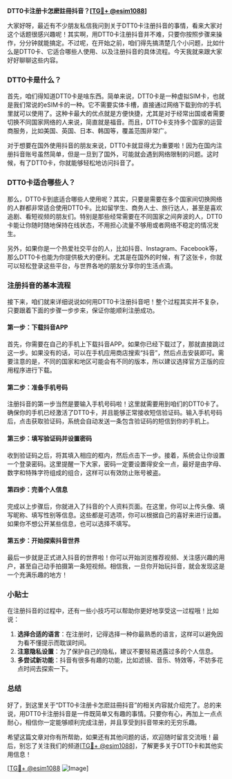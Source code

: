 **DTT0卡注册卡怎麽註冊抖音？[[TG💪+ @esim1088](https://t.me/s/esim1088)]**

大家好呀，最近有不少朋友私信我问到关于DTT0卡注册抖音的事情，看来大家对这个话题很感兴趣呢！其实啊，用DTT0卡注册抖音并不难，只要你按照步骤来操作，分分钟就能搞定。不过呢，在开始之前，咱们得先搞清楚几个小问题，比如什么是DTT0卡、它适合哪些人使用、以及注册抖音的具体流程。今天我就来跟大家好好聊聊这些内容。

### DTT0卡是什么？

首先，咱们得知道DTT0卡是啥东西。简单来说，DTT0卡是一种虚拟SIM卡，也就是我们常说的eSIM卡的一种。它不需要实体卡槽，直接通过网络下载到你的手机里就可以使用了。这种卡最大的优点就是方便快捷，尤其是对于经常出国或者需要切换不同国家网络的人来说，简直就是福音。而且，DTT0卡支持多个国家的运营商服务，比如美国、英国、日本、韩国等，覆盖范围非常广。

对于想要在国外使用抖音的朋友来说，DTT0卡就显得尤为重要啦！因为在国内注册抖音账号虽然简单，但是一旦到了国外，可能就会遇到网络限制的问题。这时候，有了DTT0卡，你就能够轻松地访问抖音了。

### DTT0卡适合哪些人？

那么，DTT0卡到底适合哪些人使用呢？其实，只要是需要在多个国家间切换网络的人群都非常适合使用DTT0卡。比如留学生、商务人士、旅行达人，甚至是喜欢追剧、看短视频的朋友们。特别是那些经常需要在不同国家之间奔波的人，DTT0卡能让你随时随地保持在线状态，不用担心流量不够用或者网络不稳定的情况发生。

另外，如果你是一个热爱社交平台的人，比如抖音、Instagram、Facebook等，那么DTT0卡也能为你提供极大的便利。尤其是在国外的时候，有了这张卡，你就可以轻松登录这些平台，与世界各地的朋友分享你的生活点滴。

### 注册抖音的基本流程

接下来，咱们就来详细说说如何用DTT0卡注册抖音吧！整个过程其实并不复杂，只要跟着下面的步骤一步步来，保证你能顺利注册成功。

#### 第一步：下载抖音APP

首先，你需要在自己的手机上下载抖音APP。如果你已经下载过了，那就直接跳过这一步。如果没有的话，可以在手机应用商店搜索“抖音”，然后点击安装即可。需要注意的是，不同的国家和地区可能会有不同的版本，所以建议选择官方正版的应用程序进行下载。

#### 第二步：准备手机号码

注册抖音的第一步当然是要输入手机号码啦！这里就需要用到咱们的DTT0卡了。确保你的手机已经激活了DTT0卡，并且能够正常接收短信验证码。输入手机号码后，点击获取验证码，系统会自动发送一条包含验证码的短信到你的手机上。

#### 第三步：填写验证码并设置密码

收到验证码之后，将其填入相应的框内，然后点击下一步。接着，系统会让你设置一个登录密码。这里提醒一下大家，密码一定要设置得安全一点，最好是由字母、数字和特殊字符组成的组合，这样可以有效防止账号被盗。

#### 第四步：完善个人信息

完成以上步骤后，你就进入了抖音的个人资料页面。在这里，你可以上传头像、填写昵称、填写性别等信息。这些都是可选项，你可以根据自己的喜好来进行设置。如果你不想公开某些信息，也可以选择不填写。

#### 第五步：开始探索抖音世界

最后一步就是正式进入抖音的世界啦！你可以开始浏览推荐视频、关注感兴趣的用户，甚至自己动手拍摄第一条短视频。相信我，一旦你开始玩抖音，就会发现这是一个充满乐趣的地方！

### 小贴士

在注册抖音的过程中，还有一些小技巧可以帮助你更好地享受这一过程哦！比如说：

1. **选择合适的语言**：在注册时，记得选择一种你最熟悉的语言，这样可以避免因为看不懂提示而耽误时间。
2. **注意隐私设置**：为了保护自己的隐私，建议不要轻易透露过多的个人信息。
3. **多尝试新功能**：抖音有很多有趣的功能，比如滤镜、音乐、特效等，不妨多花点时间去探索一下。

### 总结

好了，到这里关于“DTT0卡注册卡怎麽註冊抖音”的相关内容就介绍完了。总的来说，用DTT0卡注册抖音是一件既简单又有趣的事情。只要你有心，再加上一点点耐心，相信你一定能够顺利完成注册，并且享受到抖音带来的无穷乐趣。

希望这篇文章对你有所帮助，如果还有其他问题的话，欢迎随时留言交流哦！最后，别忘了关注我们的频道[[TG💪+ @esim1088](https://t.me/s/esim1088)]，了解更多关于DTT0卡和其他实用信息！

[[TG💪+ @esim1088](https://t.me/s/esim1088) ![Image](https://i.postimg.cc/4NQfJmqS/Snipaste-2025-05-13-00-14-12.png)]